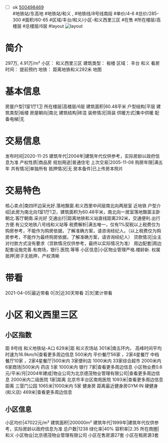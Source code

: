 - [ ] ok [500498469](https://bj.5i5j.com/ershoufang/500498469.html)  
 #地铁站/东高地 #地铁站/和义 ,  #地铁线/8号线南段
#单价/4-6 #总价/285-300 #面积/60-65   #区域/丰台/和义/小区-和义西里三区 #在售 #所在楼层/高楼层 #总楼层/6层 #layout 
![layout](http://image2a.5i5j.com/bdir/layout/49fcf4b4ee4740688ffb1ff6d4ecfd7e.jpg_P5.jpg) 
# 简介 
 297万,  4.91万/m² 
小区： 和义西里三区
建筑类型： 板楼
区域： 丰台 和义
看房时间： 提前预约
地铁： 距离地铁和义292米 地图
# 基本信息 
 房屋户型|1室1厅1卫
所在楼层|高楼层/6层
建筑面积|60.48平米
户型结构|平层
建筑类型|板楼
房屋朝向|南北
建筑结构|砖混
装修情况|简装
供暖方式|集中供暖
配备电梯|无
# 交易信息 
 发布时间|2020-11-25
建筑年代|2004年|建筑年代仅供参考，实际房龄以政府信息为准
产权性质|商品房
规划用途|普通住宅
上次交易|2005-11-08
购房年限|满五年
共有情况|单独所有
抵押情况|无
房本备件|已上传房本照片
# 交易特色 
 核心卖点|南四环边采光好.落地飘窗.和义西里中间层南北向两居室 近地铁
户型介绍|此房为南北向1室1厅1卫，建筑面积为60.48平米，南北向一居室落地飘窗主卧朝北.客厅朝南.采光好
交通出行|距离地铁和义站直线距离292米，交通便利.出行方便.有公交地铁八号线和义站等
税费解析|满五唯一，仅有1%契税以上税费仅为购房参考，不能作为购房依据，了解准确方案，请咨询经纪人。（以上税费仅为购房参考，不能作为最终购房依据，了解准确方案，请咨询经纪人）
贷款情况|业主对付款方式没有要求（贷款情况仅供参考，最终以实际情况为准）
周边配套|周边配套设施完善.有商场，银行.医院.等等
小区信息|小区物业管理严格.楼龄新.
权属抵押|房子无抵押，产权清晰
# 带看 
 2021-04-05|最近带看	 0|次|近30天带看	 2|次|累计带看
# 小区 和义西里三区
## 小区指数 
 距 8号线 和义地铁站-A口 629米|距 和义农场站 301米|南五环内， 高峰时间平均时速为18.9km/h|查看更多周边信息
500米内 平价餐厅56家 ，2家4星餐厅
中档餐厅10家 ，2家4星餐厅|500米内 3家便利店
1000米内 33家综合超市
2000米内 6家商场|500米内 药店 5家
1000米内 银行 7家|查看更多周边信息
小区物业费0.6元/平米/月|2004年建成|物业公司为北京德茂物业管理有限公司|查看更多周边信息
2000米内二级医院 1家|距离 北京市丰台区南苑医院  1093米|查看更多周边信息
距离 三营门公园 1065米|1000米内 5家 健身房
距离最近健身房GYM·IN 硬健身(和义店) 469米|查看更多周边信息
## 小区信息 
 小区均价|47022元/m²
建筑面积|200000m²
建筑年代|1999年|建筑年代仅供参考，实际房龄以政府信息为准
总户数|1238
绿化率|40%
容积率|2.35
所在商圈|和义
小区物业|北京德茂物业管理有限公司
小区在售房源27套
小区在租房源3套
